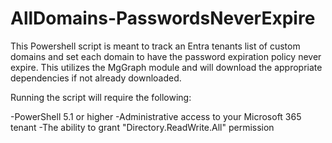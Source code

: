 # AllDomains-PasswordsNeverExpire
This Powershell script is meant to track an Entra tenants list of custom domains and set each domain to have the password expiration policy never expire. This utilizes the MgGraph module and will download the appropriate dependencies if not already downloaded.

Running the script will require the following:

-PowerShell 5.1 or higher
-Administrative access to your Microsoft 365 tenant
-The ability to grant "Directory.ReadWrite.All" permission
